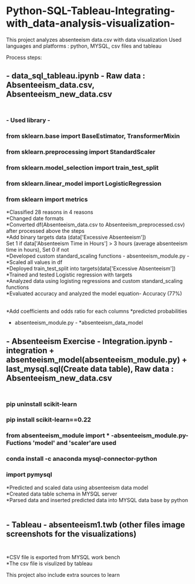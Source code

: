 # Python-SQL-Tableau-Integrating-with_data-analysis-visualization-
This project analyzes absenteeism data.csv with data visualization
Used languages and platforms : python, MYSQL, csv files and tableau

Process steps:

## - data_sql_tableau.ipynb -  Raw data : Absenteeism_data.csv, Absenteeism_new_data.csv <br /><br />
### - Used library -
### from sklearn.base import BaseEstimator, TransformerMixin
### from sklearn.preprocessing import StandardScaler
### from sklearn.model_selection import train_test_split
### from sklearn.linear_model import LogisticRegression
### from sklearn import metrics
*Classified 28 reasons in 4 reasons <br />
*Changed date formats <br />
*Converted df(Absenteeism_data.csv to Absenteeism_preprocessed.csv) after processed above the steps <br />
*Add binary targets data (data['Excessive Absenteeism']) <br />
Set 1 if data['Absenteeism Time in Hours'] > 3 hours (average absenteeism time in hours), Set 0 if not <br />
*Developed custom standard_scaling functions - absenteeism_module.py -  <br />
*Scaled all values in df <br />
*Deployed train_test_split into targets(data['Excessive Absenteeism']) <br />
*Trained and tested Logistic regression with targets <br />
*Analyzed data using logisting regressions and custom standard_scaling functions <br />
*Evaluated accuracy and analyzed the model equation- Accuracy (77%) <br /><br />

*Add coefficients and odds ratio for each columns
*predicted probabilities


- absenteeism_module.py - 
*absenteeism_data_model

## - Absenteeism Exercise - Integration.ipynb - integration + absenteeism_model(absenteeism_module.py) + last_mysql.sql(Create data table), Raw data : Absenteeism_new_data.csv <br /><br />
### pip uninstall scikit-learn 
### pip install scikit-learn==0.22
### from absenteeism_module import *  -absenteeism_module.py- Fuctions 'model' and 'scaler'are used  
### conda install -c anaconda mysql-connector-python
### import pymysql

*Predicted and scaled data using absenteeism data model <br />
*Created data table schema in MYSQL server<br />
*Parsed data and inserted predicted data into MYSQL data base by python <br /><br />



## - Tableau - absenteeism1.twb (other files image screenshots for the visualizations)<br /><br />
*CSV file is exported from MYSQL work bench <br />
*The csv file is visulized by tableau<br />


This project also include extra sources to learn 

